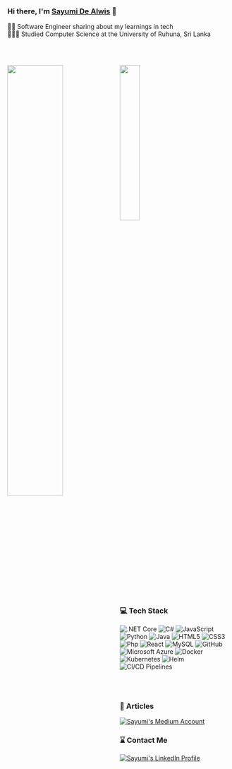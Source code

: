 
### Hi there, I'm [Sayumi De Alwis](https://github.com/Sayumidealwis) 👋

👩‍💻 Software Engineer sharing about my learnings in tech<br/>
👩🏻‍🎓 Studied Computer Science at the University of Ruhuna, Sri Lanka<br/>

<br></br>

<img align="left" width="50%" src="https://github-readme-stats.vercel.app/api?username=Sayumidealwis&show_icons=true&theme=radical"/>
<img  width="30%" src="https://github-readme-stats.vercel.app/api/top-langs/?username=Sayumidealwis&layout=compact"/>

&nbsp;

</div> 

### 💻 Tech Stack   

![.NET Core](https://img.shields.io/badge/.NET%20Core-%23880ED4?style=for-the-badge&logo=dotnet&logoColor=white)
![C#](https://img.shields.io/badge/C%23-green?style=for-the-badge&logoColor=white)
![JavaScript](https://img.shields.io/badge/JavaScript-323330?style=for-the-badge&logo=javascript&logoColor=F7DF1E)
![Python](https://img.shields.io/badge/Python-3776AB?style=for-the-badge&logo=python&logoColor=white) 
![Java](https://img.shields.io/badge/Java-ED8B00?style=for-the-badge&logo=java&logoColor=white)
![HTML5](https://img.shields.io/badge/HTML5-E34F26?style=for-the-badge&logo=html5&logoColor=white) 
![CSS3](https://img.shields.io/badge/CSS3-1572B6?style=for-the-badge&logo=css3&logoColor=white)
![Php](https://img.shields.io/badge/PHP-777BB4?style=for-the-badge&logo=php&logoColor=white)
![React](https://img.shields.io/badge/React-20232A?style=for-the-badge&logo=react&logoColor=61DAFB)
![MySQL](https://img.shields.io/badge/MySQL-00000F?style=for-the-badge&logo=mysql&logoColor=white)
![GitHub](https://img.shields.io/badge/GitHub-100000?style=for-the-badge&logo=github&logoColor=white)
![Microsoft Azure](https://img.shields.io/badge/Microsoft%20Azure-blue?style=for-the-badge&logoColor=white)
![Docker](https://img.shields.io/badge/Docker-blue?style=for-the-badge)
![Kubernetes](https://img.shields.io/badge/Kubernetes-%23326CE5?style=for-the-badge&logo=kubernetes&logoColor=white)
![Helm](https://img.shields.io/badge/Helm-%239F9393?style=for-the-badge&logo=helm&logoColor=white)
![CI/CD Pipelines](https://img.shields.io/badge/CI%2FCD%20Pipelines-yellow?style=for-the-badge&logoColor=white)


<br />

<br />

</div>  

### 📝 Articles   

<a href="https://medium.com/@sayumidealwis">
<img src="https://img.shields.io/badge/Medium-white?style=for-the-badge&logo=medium&logoColor=black&labelColor=Black" alt="Sayumi's Medium Account">
</a>  


### ⌛️ Contact Me   

<a href="https://www.linkedin.com/in/sayumi-de-alwis-732a67217/">
<img src="https://img.shields.io/badge/LinkedIn-0077B5?style=for-the-badge&logo=linkedin&logoColor=white" alt="Sayumi's LinkedIn Profile">
</a>  



